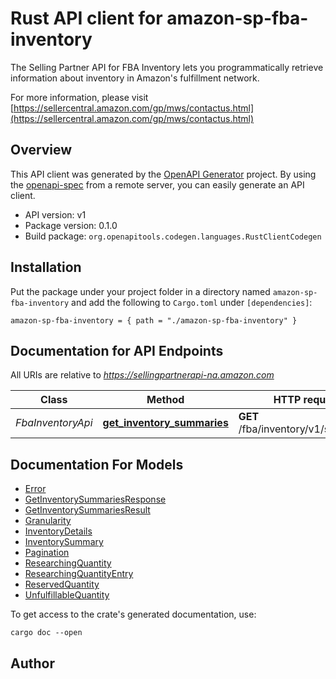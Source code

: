 # Rust API client for amazon-sp-fba-inventory

The Selling Partner API for FBA Inventory lets you programmatically retrieve information about inventory in Amazon's fulfillment network.

For more information, please visit [https://sellercentral.amazon.com/gp/mws/contactus.html](https://sellercentral.amazon.com/gp/mws/contactus.html)

## Overview

This API client was generated by the [OpenAPI Generator](https://openapi-generator.tech) project.  By using the [openapi-spec](https://openapis.org) from a remote server, you can easily generate an API client.

- API version: v1
- Package version: 0.1.0
- Build package: `org.openapitools.codegen.languages.RustClientCodegen`

## Installation

Put the package under your project folder in a directory named `amazon-sp-fba-inventory` and add the following to `Cargo.toml` under `[dependencies]`:

```
amazon-sp-fba-inventory = { path = "./amazon-sp-fba-inventory" }
```

## Documentation for API Endpoints

All URIs are relative to *https://sellingpartnerapi-na.amazon.com*

Class | Method | HTTP request | Description
------------ | ------------- | ------------- | -------------
*FbaInventoryApi* | [**get_inventory_summaries**](docs/FbaInventoryApi.md#get_inventory_summaries) | **GET** /fba/inventory/v1/summaries | 


## Documentation For Models

 - [Error](docs/Error.md)
 - [GetInventorySummariesResponse](docs/GetInventorySummariesResponse.md)
 - [GetInventorySummariesResult](docs/GetInventorySummariesResult.md)
 - [Granularity](docs/Granularity.md)
 - [InventoryDetails](docs/InventoryDetails.md)
 - [InventorySummary](docs/InventorySummary.md)
 - [Pagination](docs/Pagination.md)
 - [ResearchingQuantity](docs/ResearchingQuantity.md)
 - [ResearchingQuantityEntry](docs/ResearchingQuantityEntry.md)
 - [ReservedQuantity](docs/ReservedQuantity.md)
 - [UnfulfillableQuantity](docs/UnfulfillableQuantity.md)


To get access to the crate's generated documentation, use:

```
cargo doc --open
```

## Author



